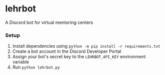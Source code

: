 # lehrbot
A Discord bot for virtual mentoring centers

### Setup
1. Install dependencies using `python -m pip install -r requirements.txt`
2. Create a bot account in the Discord Developer Portal
3. Assign your bot's secret key to the `LEHRBOT_API_KEY` environment variable
4. Run `python lehrbot.py`